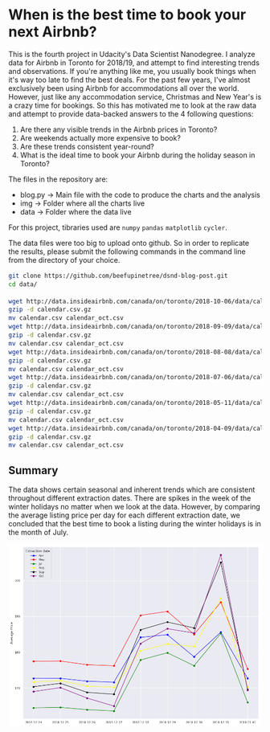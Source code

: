 # When is the best time to book your next Airbnb?

This is the fourth project in Udacity's Data Scientist Nanodegree. I analyze data for Airbnb in Toronto for 2018/19, and attempt to find interesting trends and observations. If you're anything like me, you usually book things when it's way too late to find the best deals. For the past few years, I've almost exclusively been using Airbnb for accommodations all over the world. However, just like any accommodation service, Christmas and New Year's is a crazy time for bookings. So this has motivated me to look at the raw data and attempt to provide data-backed answers to the 4 following questions: 

1. Are there any visible trends in the Airbnb prices in Toronto?
2. Are weekends actually more expensive to book?
3. Are these trends consistent year-round?
4. What is the ideal time to book your Airbnb during the holiday season in Toronto?

The files in the repository are:

 - blog.py -> Main file with the code to produce the charts and the analysis
 - img -> Folder where all the charts live
 - data -> Folder where the data live

For this project, tibraries used are `numpy` `pandas` `matplotlib` `cycler`.

The data files were too big to upload onto github. So in order to replicate the results, please submit the following commands in the command line from the directory of your choice.

```bash
git clone https://github.com/beefupinetree/dsnd-blog-post.git
cd data/

wget http://data.insideairbnb.com/canada/on/toronto/2018-10-06/data/calendar.csv.gz
gzip -d calendar.csv.gz
mv calendar.csv calendar_oct.csv
wget http://data.insideairbnb.com/canada/on/toronto/2018-09-09/data/calendar.csv.gz
gzip -d calendar.csv.gz
mv calendar.csv calendar_oct.csv
wget http://data.insideairbnb.com/canada/on/toronto/2018-08-08/data/calendar.csv.gz
gzip -d calendar.csv.gz
mv calendar.csv calendar_oct.csv
wget http://data.insideairbnb.com/canada/on/toronto/2018-07-06/data/calendar.csv.gz
gzip -d calendar.csv.gz
mv calendar.csv calendar_oct.csv
wget http://data.insideairbnb.com/canada/on/toronto/2018-05-11/data/calendar.csv.gz
gzip -d calendar.csv.gz
mv calendar.csv calendar_oct.csv
wget http://data.insideairbnb.com/canada/on/toronto/2018-04-09/data/calendar.csv.gz
gzip -d calendar.csv.gz
mv calendar.csv calendar_oct.csv
```

## Summary

The data shows certain seasonal and inherent trends which are consistent throughout different extraction dates. There are spikes in the week of the winter holidays no matter when we look at the data. However, by comparing the average listing price per day for each different extraction date, we concluded that the best time to book a listing during the winter holidays is in the month of July.

<p align="center"><img src="/img/4.png?raw=true"/></p>
